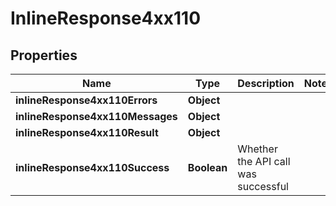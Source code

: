 # InlineResponse4xx110

## Properties
Name | Type | Description | Notes
------------ | ------------- | ------------- | -------------
**inlineResponse4xx110Errors** | **Object** |  | 
**inlineResponse4xx110Messages** | **Object** |  | 
**inlineResponse4xx110Result** | **Object** |  | 
**inlineResponse4xx110Success** | **Boolean** | Whether the API call was successful | 
